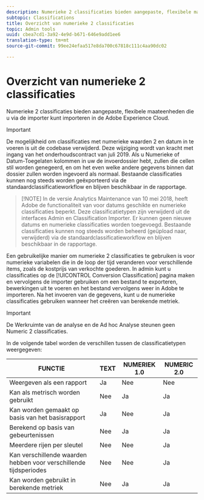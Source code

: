 ```yaml
---
description: Numerieke 2 classificaties bieden aangepaste, flexibele maateenheden die u via de importer kunt importeren in de Adobe Experience Cloud.
subtopic: Classifications
title: Overzicht van numerieke 2 classificaties
topic: Admin tools
uuid: cbea7cd1-3a92-4e9d-b671-646e9add1ee6
translation-type: tm+mt
source-git-commit: 99ee24efaa517e8da700c67818c111c4aa90dc02

---
```



# Overzicht van numerieke 2 classificaties

Numerieke 2 classificaties bieden aangepaste, flexibele maateenheden die u via de importer kunt importeren in de Adobe Experience Cloud.

>[!IMPORTANT]
>
>De mogelijkheid om classificaties met numerieke waarden 2 en datum in te voeren is uit de codebase verwijderd. Deze wijziging wordt van kracht met ingang van het onderhoudscontract van juli 2019. Als u Numerieke of Datum-Toegelaten kolommen in uw de invoerdossier hebt, zullen die cellen stil worden genegeerd, en om het even welke andere gegevens binnen dat dossier zullen worden ingevoerd als normaal. Bestaande classificaties kunnen nog steeds worden geëxporteerd via de standaardclassificatieworkflow en blijven beschikbaar in de rapportage.

> [!NOTE] In de versie Analytics Maintenance van 10 mei 2018, heeft Adobe de functionaliteit van voor datums geschikte en numerieke classificaties beperkt. Deze classificatietypen zijn verwijderd uit de interfaces Admin en Classification Importer. Er kunnen geen nieuwe datums en numerieke classificaties worden toegevoegd. Bestaande classificaties kunnen nog steeds worden beheerd (geüpload naar, verwijderd) via de standaardclassificatieworkflow en blijven beschikbaar in de rapportage.

Een gebruikelijke manier om numerieke 2 classificaties te gebruiken is voor numerieke variabelen die in de loop der tijd veranderen voor verschillende items, zoals de kostprijs van verkochte goederen. In admin kunt u classificaties op de [!UICONTROL Conversion Classification] pagina maken en vervolgens de importer gebruiken om een bestand te exporteren, bewerkingen uit te voeren en het bestand vervolgens weer in Adobe te importeren. Na het invoeren van de gegevens, kunt u de numerieke classificaties gebruiken wanneer het creëren van berekende metriek.

>[!IMPORTANT]
>
>De Werkruimte van de analyse en de Ad hoc Analyse steunen geen Numeric 2 classificaties.

In de volgende tabel worden de verschillen tussen de classificatietypen weergegeven:

| FUNCTIE | TEXT | NUMERIEK 1.0 | NUMERIC 2.0 |
|---|---|---|---|
| Weergeven als een rapport | Ja | Nee | Nee |
| Kan als metrisch worden gebruikt | Nee | Ja | Ja |
| Kan worden gemaakt op basis van het basisrapport | Ja | Nee | Ja |
| Berekend op basis van gebeurtenissen | Nee | Ja | Ja |
| Meerdere rijen per sleutel | Nee | Nee | Ja |
| Kan verschillende waarden hebben voor verschillende tijdsperiodes | Nee | Nee | Ja |
| Kan worden gebruikt in berekende metriek | Nee | Ja | Ja |

